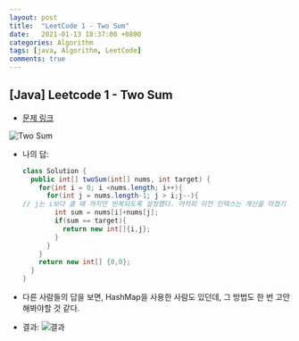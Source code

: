 ```yaml
---
layout: post
title:  "LeetCode 1 - Two Sum"
date:   2021-01-13 18:37:00 +0800
categories: Algorithm
tags: [java, Algorithm, LeetCode]
comments: true
---
```


## [Java] Leetcode 1 - Two Sum

* [문제 링크](https://leetcode.com/problems/two-sum/)

![Two Sum](https://user-images.githubusercontent.com/69128652/104434607-c1eb9d80-55ce-11eb-84d8-321ea96ad382.png)



* 나의 답:

  ```java
  class Solution {
    public int[] twoSum(int[] nums, int target) {
      for(int i = 0; i <nums.length; i++){
        for(int j = nums.length-1; j > i;j--){
  // j는 i보다 클 때 까지만 반복되도록 설정했다. 어차피 이전 인덱스는 계산을 마쳤기 때문에.
          int sum = nums[i]+nums[j];
          if(sum == target){
            return new int[]{i,j};
          }
        }
      }
      return new int[] {0,0};
    }
  }
  ```



* 다른 사람들의 답을 보면, HashMap을 사용한 사람도 있던데, 그 방법도 한 번 고안해봐야할 것 같다.
* 결과:
  ![결과](https://user-images.githubusercontent.com/69128652/104436047-776b2080-55d0-11eb-8f61-de9112caf5d3.png)